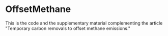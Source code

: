 # OffsetMethane
This is the code and the supplementary material complementing the article "Temporary carbon removals to offset methane emissions."
